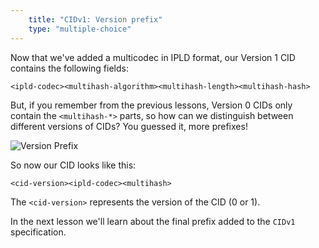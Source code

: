 ```yaml
---
    title: "CIDv1: Version prefix"
    type: "multiple-choice"
---
```


Now that we've added a multicodec in IPLD format, our Version 1 CID contains the following fields:

`<ipld-codec><multihash-algorithm><multihash-length><multihash-hash>`

But, if you remember from the previous lessons, Version 0 CIDs only contain the `<multihash-*>` parts, so how can we distinguish between different versions of CIDs? You guessed it, more prefixes!

![Version Prefix](tutorial-assets/T0006L04-version-prefix.jpg)

So now our CID looks like this:

`<cid-version><ipld-codec><multihash>`

The `<cid-version>` represents the version of the CID (0 or 1).

In the next lesson we'll learn about the final prefix added to the `CIDv1` specification.
